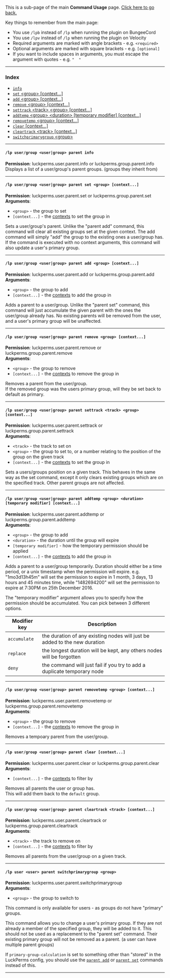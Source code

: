 This is a sub-page of the main **Command Usage** page. [Click here to go back.](https://github.com/lucko/LuckPerms/wiki/Command-Usage)

Key things to remember from the main page:

* You use `/lpb` instead of `/lp` when running the plugin on BungeeCord
* You use `/lpv` instead of `/lp` when running the plugin on Velocity
* Required arguments are marked with angle brackets - e.g. `<required>`
* Optional arguments are marked with square brackets - e.g. `[optional]`
* If you want to include spaces in arguments, you must escape the argument with quotes - e.g. `"  "`

___

### Index
*  [`info`](#lp-usergroup-usergroup-parent-info)
*  [`set` \<group\> [context...]](#lp-usergroup-usergroup-parent-set)
*  [`add` \<group\> [context...]](#lp-usergroup-usergroup-parent-add)
*  [`remove` \<group\> [context...]](#lp-usergroup-usergroup-parent-remove)
*  [`settrack` \<track\> \<group\> [context...]](#lp-usergroup-usergroup-parent-settrack)
*  [`addtemp` \<group\> \<duration\> [temporary modifier] [context...]](#lp-usergroup-usergroup-parent-addtemp)
*  [`removetemp` \<group\> [context...]](#lp-usergroup-usergroup-parent-removetemp)
*  [`clear` [context...]](#lp-usergroup-usergroup-parent-clear)
*  [`cleartrack` \<track\> [context...]](#lp-usergroup-usergroup-parent-cleartrack)
*  [`switchprimarygroup` \<group\>](#lp-user-user-parent-switchprimarygroup)

___
#### `/lp user/group <user|group> parent info`  
**Permission**: luckperms.user.parent.info or luckperms.group.parent.info  
Displays a list of a user/group's parent groups. (groups they inherit from)

___
#### `/lp user/group <user|group> parent set <group> [context...]`  
**Permission**: luckperms.user.parent.set or luckperms.group.parent.set  
**Arguments**:  
* `<group>` - the group to set
* `[context...]` - the [contexts](https://github.com/lucko/LuckPerms/wiki/Context) to set the group in

Sets a user/group's parent. Unlike the "parent add" command, this command will clear all existing groups set at the given context. The add command will simply "add" the group to the existing ones a user/group has. If the command is executed with no context arguments, this command will also update a user's primary group.

___
#### `/lp user/group <user|group> parent add <group> [context...]`  
**Permission**: luckperms.user.parent.add or luckperms.group.parent.add  
**Arguments**:  
* `<group>` - the group to add
* `[context...]` - the [contexts](https://github.com/lucko/LuckPerms/wiki/Context) to add the group in

Adds a parent to a user/group. Unlike the "parent set" command, this command will just accumulate the given parent with the ones the user/group already has. No existing parents will be removed from the user, and a user's primary group will be unaffected.

___
#### `/lp user/group <user|group> parent remove <group> [context...]`  
**Permission**: luckperms.user.parent.remove or luckperms.group.parent.remove  
**Arguments**:  
* `<group>` - the group to remove
* `[context...]` - the [contexts](https://github.com/lucko/LuckPerms/wiki/Context) to remove the group in

Removes a parent from the user/group.  
If the removed group was the users primary group, will they be set back to default as primary.

___
#### `/lp user/group <user|group> parent settrack <track> <group> [context...]`  
**Permission**: luckperms.user.parent.settrack or luckperms.group.parent.settrack  
**Arguments**:  
* `<track>` - the track to set on
* `<group>` - the group to set to, or a number relating to the position of the group on the given track
* `[context...]` - the [contexts](https://github.com/lucko/LuckPerms/wiki/Context) to set the group in

Sets a users/groups position on a given track. This behaves in the same way as the set command, except it only clears existing groups which are on the specified track. Other parent groups are not affected.
___
#### `/lp user/group <user|group> parent addtemp <group> <duration> [temporary modifier] [context...]`  
**Permission**: luckperms.user.parent.addtemp or luckperms.group.parent.addtemp  
**Arguments**:  
* `<group>` - the group to add
* `<duration>` - the duration until the group will expire
* `[temporary modifier]` - how the temporary permission should be applied
* `[context...]` - the [contexts](https://github.com/lucko/LuckPerms/wiki/Context) to add the group in

Adds a parent to a user/group temporarily. Duration should either be a time period, or a unix timestamp when the permission will expire. e.g. "1mo3d13h45m" will set the permission to expire in 1 month, 3 days, 13 hours and 45 minutes time, while "1482694200" will set the permission to expire at 7:30PM on 25th December 2016.  

The "temporary modifier" argument allows you to specify how the permission should be accumulated. You can pick between 3 different options.

| Modifier key | Description                                                               |
|--------------|---------------------------------------------------------------------------|
| `accumulate` | the duration of any existing nodes will just be added to the new duration |
| `replace`    | the longest duration will be kept, any others nodes will be forgotten     |
| `deny`       | the command will just fail if you try to add a duplicate temporary node   |

___
#### `/lp user/group <user|group> parent removetemp <group> [context...]`  
**Permission**: luckperms.user.parent.removetemp or luckperms.group.parent.removetemp  
**Arguments**:  
* `<group>` - the group to remove
* `[context...]` - the [contexts](https://github.com/lucko/LuckPerms/wiki/Context) to remove the group in

Removes a tempoary parent from the user/group.

___
#### `/lp user/group <user|group> parent clear [context...]`  
**Permission**: luckperms.user.parent.clear or luckperms.group.parent.clear  
**Arguments**:  
* `[context...]` - the [contexts](https://github.com/lucko/LuckPerms/wiki/Context) to filter by

Removes all parents the user or group has.  
This will add them back to the `default` group.

___
#### `/lp user/group <user|group> parent cleartrack <track> [context...]`  
**Permission**: luckperms.user.parent.cleartrack or luckperms.group.parent.cleartrack  
**Arguments**:  
* `<track>` - the track to remove on
* `[context...]` - the [contexts](https://github.com/lucko/LuckPerms/wiki/Context) to filter by

Removes all parents from the user/group on a given track.

___
#### `/lp user <user> parent switchprimarygroup <group>`  
**Permission**: luckperms.user.parent.switchprimarygroup  
**Arguments**:  
* `<group>` - the group to switch to

This command is only available for users - as groups do not have "primary" groups.

This command allows you to change a user's primary group. If they are not already a member of the specified group, they will be added to it. This should not be used as a replacement to the "parent set" command. Their existing primary group will not be removed as a parent. (a user can have multiple parent groups)

If `primary-group-calculation` is set to something other than "stored" in the LuckPerms config, you should use the [`parent add`](#lp-usergroup-usergroup-parent-add) or [`parent set`](#lp-usergroup-usergroup-parent-set) commands instead of this.

___

